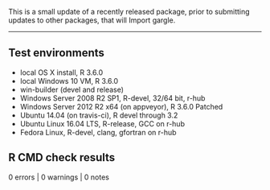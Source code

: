 This is a small update of a recently released package, prior to submitting
updates to other packages, that will Import gargle.

-------------------------------------------------------------------------------

## Test environments

* local OS X install, R 3.6.0
* local Windows 10 VM, R 3.6.0
* win-builder (devel and release)
* Windows Server 2008 R2 SP1, R-devel, 32/64 bit, r-hub
* Windows Server 2012 R2 x64 (on appveyor), R 3.6.0 Patched
* Ubuntu 14.04 (on travis-ci), R devel through 3.2
* Ubuntu Linux 16.04 LTS, R-release, GCC on r-hub
* Fedora Linux, R-devel, clang, gfortran on r-hub

## R CMD check results

0 errors | 0 warnings | 0 notes
